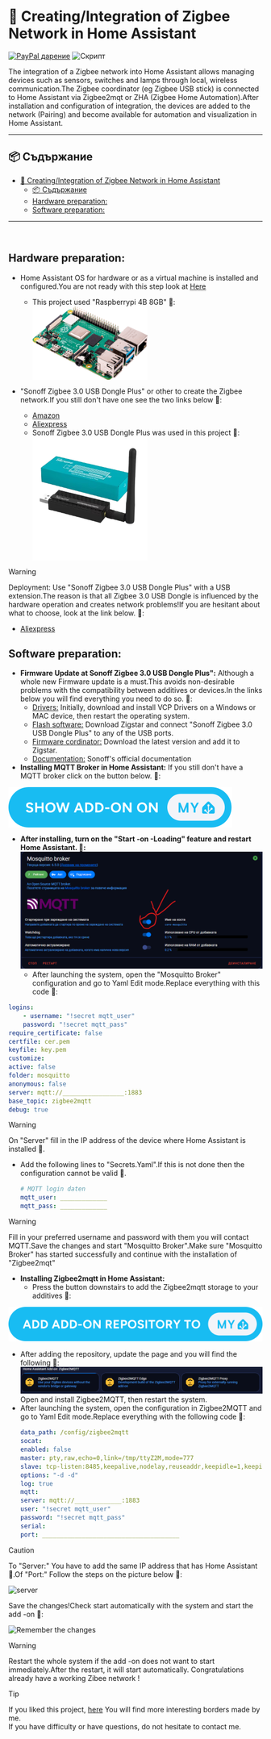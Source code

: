 # 🛜 Creating/Integration of Zigbee Network in Home Assistant
[![PayPal дарение](https://img.shields.io/badge/PayPal-Дари-синьо?logo=paypal)](https://www.paypal.com/donate/?hosted_button_id=AAWFZVF2XCP5A)
![Скрипт](https://img.shields.io/badge/logo-yaml-green?logo=yaml)

The integration of a Zigbee network into Home Assistant allows managing devices such as sensors, switches and lamps through local, wireless communication.The Zigbee coordinator (eg Zigbee USB stick) is connected to Home Assistant via Zigbee2mqt or ZHA (Zigbee Home Automation).After installation and configuration of integration, the devices are added to the network (Pairing) and become available for automation and visualization in Home Assistant.

---

## 📦 Съдържание

- [🛜 Creating/Integration of Zigbee Network in Home Assistant](#-creatingintegration-of-zigbee-network-in-home-assistant)
  - [📦 Съдържание](#-съдържание)
  - [Hardware preparation:](#hardware-preparation)
  - [Software preparation:](#software-preparation)

---

<br>

## Hardware preparation:

- Home Assistant OS for hardware or as a virtual machine is installed and configured.You are not ready with this step look at [Here](https://www.home-assistant.io/installation/)
  - This project used "Raspberrypi 4B 8GB" 🔽:<br> <img align="center" src="/img/RASP PI 4B.png" width="50%" height="50%">


- "Sonoff Zigbee 3.0 USB Dongle Plus" or other to create the Zigbee network.If you still don't have one see the two links below 🔽:
  - [Amazon](https://www.amazon.de/dp/B09KZX4WSB?ref=ppx_yo2ov_dt_b_fed_asin_title)
  - [Aliexpress](https://de.aliexpress.com/item/1005004266559661.html?spm=a2g0o.productlist.main.1.29cfYELkYELkj7&algo_pvid=d6c4c86f-f945-433c-addd-962a0da0c955&algo_exp_id=d6c4c86f-f945-433c-addd-962a0da0c955-0&pdp_npi=4%40dis%21EUR%2138.16%2120.99%21%21%2140.55%2122.30%21%402103890117306177577828936efd34%2112000028571354347%21sea%21DE%21749630241%21X&curPageLogUid=DHGOVitBimE5&utparam-url=scene%3Asearch%7Cquery_from%3A) 
  - Sonoff Zigbee 3.0 USB Dongle Plus was used in this project 🔽: <br> <img align="center" src="/img/Sonoff zigbee3.0 Dongel.png" width="50%" height="50%">
> [!WARNING]
>Deployment: Use "Sonoff Zigbee 3.0 USB Dongle Plus" with a USB extension.The reason is that all Zigbee 3.0 USB Dongle is influenced by the hardware operation and creates network problems!If you are hesitant about what to choose, look at the link below. 🔽:
>    - [Aliexpress](https://de.aliexpress.com/item/1005007442670601.html?spm=a2g0o.order_list.order_list_main.75.6e4f5c5f9wWYJ0&gatewayAdapt=glo2deu)
## Software preparation:
- **Firmware Update at Sonoff Zigbee 3.0 USB Dongle Plus":** Although a whole new Firmware update is a must.This avoids non-desirable problems with the compatibility between additives or devices.In the links below you will find everything you need to do so. 🔽:
  - [Drivers:](https://www.silabs.com/developer-tools/usb-to-uart-bridge-vcp-drivers?tab=downloads) Initially, download and install VCP Drivers on a Windows or MAC device, then restart the operating system.
  - [Flash software:](https://zig-star.com/radio-docs/quick-start/#5have-fun) Download Zigstar and connect "Sonoff Zigbee 3.0 USB Dongle Plus" to any of the USB ports.
  - [Firmware cordinator:](https://github.com/Koenkk/Z-Stack-firmware/tree/master/coordinator/Z-Stack_3.x.0/bin) Download the latest version and add it to Zigstar.
  - [Documentation:](https://sonoff.tech/wp-content/uploads/2022/11/SONOFF-Zigbee-3.0-USB-dongle-plus-firmware-flashing-.pdf) Sonoff's official documentation
- **Installing MQTT Broker in Home Assistant:** If you still don't have a MQTT broker click on the button below. 🔽:<br>
<a href="https://my.home-assistant.io/redirect/supervisor_addon/?addon=core_mosquitto">
    <img align="center" src="/img/button ADD-ON ON.svg" >
</a><br>

- **After installing, turn on the "Start -on -Loading" feature and restart Home Assistant. 🔽:**
![Starting when loading the system](/img/mqtt_autostart.png)
  - After launching the system, open the "Mosquitto Broker" configuration and go to Yaml Edit mode.Replace everything with this code 🔽:

```yaml
logins:
    - username: "!secret mqtt_user"
    password: "!secret mqtt_pass"
require_certificate: false
certfile: cer.pem
keyfile: key.pem
customize:
active: false
folder: mosquitto
anonymous: false
server: mqtt://_________________:1883
base_topic: zigbee2mqtt
debug: true
```
> [!WARNING]
>On "Server" fill in the IP address of the device where Home Assistant is installed 🔼.
  - Add the following lines to "Secrets.Yaml".If this is not done then the configuration cannot be valid 🔽.

    ```yaml
    # MQTT login daten
    mqtt_user: _____________
    mqtt_pass: _____________
    ```

> [!WARNING]
>Fill in your preferred username and password with them you will contact MQTT.Save the changes and start "Mosquitto Broker".Make sure "Mosquitto Broker" has started successfully and continue with the installation of "Zigbee2mqt"
- **Installing Zigbee2mqtt in Home Assistant:**
  - Press the button downstairs to add the Zigbee2mqtt storage to your additives 🔽:

[![repo](/img/button%20ADD%20ADD-ON%20REPOSITORY%20TO%20MY.svg)](https://my.home-assistant.io/redirect/supervisor_add_addon_repository/?repository_url=https%3A%2F%2Fgithub.com%2Fzigbee2mqtt%2Fhassio-zigbee2mqtt)
  - After adding the repository, update the page and you will find the following 🔽:
![repoo](/img/zigbee2mqtt_repo.png)
Open and install Zigbee2MQTT, then restart the system.
- After launching the system, open the configuration in Zigbee2MQTT and go to Yaml Edit mode.Replace everything with the following code 🔽:
    ```yaml
    data_path: /config/zigbee2mqtt
    socat:
    enabled: false
    master: pty,raw,echo=0,link=/tmp/ttyZ2M,mode=777
    slave: tcp-listen:8485,keepalive,nodelay,reuseaddr,keepidle=1,keepintvl=1,keepcnt=5
    options: "-d -d"
    log: true
    mqtt:
    server: mqtt://_____________:1883  
    user: "!secret mqtt_user"
    password: "!secret mqtt_pass"
    serial:
    port: ______________________________________
    ``` 
> [!CAUTION]
>To "Server:" You have to add the same IP address that has Home Assistant 🔼.Of "Port:" Follow the steps on the picture below  🔽:
>
>![server](/img/patch_usb_port002.gif)
>
>Save the changes!Check start automatically with the system and start the add -on 🔽:
>
>![Remember the changes](/img/Zegbee_save_and_start.gif)

> [!WARNING]
> Restart the whole system if the add -on does not want to start immediately.After the restart, it will start automatically.
> Congratulations already have a working Zibee network !

> [!TIP]
> If you liked this project, [here](https://github.com/Bacard1?tab=repositories) You will find more interesting borders made by me. <br>
> If you have difficulty or have questions, do not hesitate to contact me.

